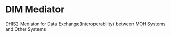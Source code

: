 # DIM Mediator
DHIS2 Mediator for Data Exchange(Interoperability) between MOH Systems and Other Systems
